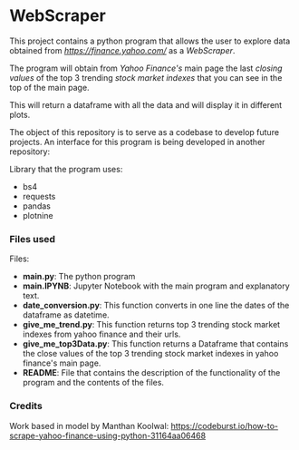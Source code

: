 # WebScraper
This project contains a python program that allows the user to explore data obtained from _https://finance.yahoo.com/_ as a _WebScraper_.

The program will obtain from _Yahoo Finance's_ main page the last *closing values* of the top 3 trending *stock market indexes* that you can see in the top of the main page. 

This will return a dataframe with all the data and will display it in different plots.

The object of this repository is to serve as a codebase to develop future projects.
An interface for this program is being developed in another repository: 

 Library that the program uses:
 - bs4
 - requests
 - pandas
 - plotnine

### Files used
Files:
 - **main.py**: The python program
 - **main.IPYNB**: Jupyter Notebook with the main program and explanatory text.
 - **date_conversion.py**: This function converts in one line the dates of the dataframe as datetime.
 - **give_me_trend.py**: This function returns top 3 trending stock market indexes from yahoo finance and their urls.
 - **give_me_top3Data.py**: This function returns a Dataframe that contains the close values of the top 3 trending stock market indexes in yahoo finance's main page.
 - **README**: File that contains the description of the functionality of the program and the contents of the files.

### Credits
Work based in model by Manthan Koolwal: https://codeburst.io/how-to-scrape-yahoo-finance-using-python-31164aa06468

